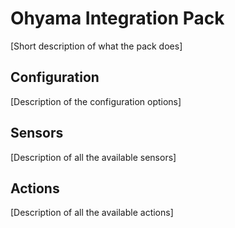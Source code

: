 # Ohyama Integration Pack

[Short description of what the pack does]

## Configuration

[Description of the configuration options]

## Sensors

[Description of all the available sensors]

## Actions

[Description of all the available actions]
